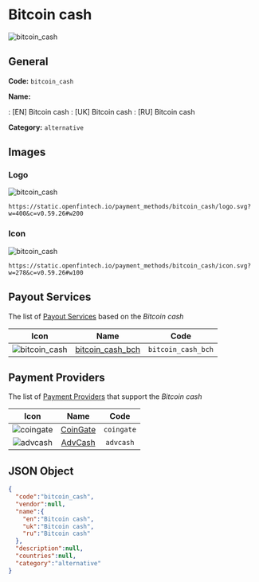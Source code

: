 
# Bitcoin cash 
![bitcoin_cash](https://static.openfintech.io/payment_methods/bitcoin_cash/logo.svg?w=400&c=v0.59.26#w200)  

## General 
**Code:** `bitcoin_cash` 
 
**Name:** 
 
:	[EN] Bitcoin cash 
:	[UK] Bitcoin cash 
:	[RU] Bitcoin cash 
 
**Category:** `alternative` 
 

## Images 

### Logo 
![bitcoin_cash](https://static.openfintech.io/payment_methods/bitcoin_cash/logo.svg?w=400&c=v0.59.26#w200)  

```
https://static.openfintech.io/payment_methods/bitcoin_cash/logo.svg?w=400&c=v0.59.26#w200
```  

### Icon 
![bitcoin_cash](https://static.openfintech.io/payment_methods/bitcoin_cash/icon.svg?w=278&c=v0.59.26#w100)  

```
https://static.openfintech.io/payment_methods/bitcoin_cash/icon.svg?w=278&c=v0.59.26#w100
```  

## Payout Services 
 
The list of [Payout Services](/payout-services/) based on the _Bitcoin cash_ 

|Icon|Name|Code| 
|:---:|:---:|:---:| 
|![bitcoin_cash](https://static.openfintech.io/payout_methods/bitcoin_cash/icon.svg?w=278&c=v0.59.26#w40) |[bitcoin_cash_bch](/payout-services/bitcoin_cash_bch/)|`bitcoin_cash_bch`| 
 

## Payment Providers 
 
The list of [Payment Providers](/payment-providers/) that support the _Bitcoin cash_ 

|Icon|Name|Code| 
|:---:|:---:|:---:| 
|![coingate](https://static.openfintech.io/payment_providers/coingate/icon.svg?w=278&c=v0.59.26#w100) |[CoinGate](/payment-providers/coingate/)|`coingate`| 
|![advcash](https://static.openfintech.io/payment_providers/advcash/icon.svg?w=278&c=v0.59.26#w100) |[AdvCash](/payment-providers/advcash/)|`advcash`| 
 

## JSON Object 

```json
{
  "code":"bitcoin_cash",
  "vendor":null,
  "name":{
    "en":"Bitcoin cash",
    "uk":"Bitcoin cash",
    "ru":"Bitcoin cash"
  },
  "description":null,
  "countries":null,
  "category":"alternative"
}
```  
